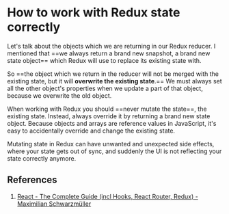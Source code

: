 # How to work with Redux state correctly

Let's talk about the objects which we are returning in our Redux reducer. I mentioned that ==we always return a brand new snapshot, a brand new state object== which Redux will use to replace its existing state with.

So ==the object which we return in the reducer will not be merged with the existing state, but it will **overwrite the existing state**.== We must always set all the other object's properties when we update a part of that object, because we overwrite the old object.

When working with Redux you should ==never mutate the state==, the existing state. Instead, always override it by returning a brand new state object. Because objects and arrays are reference values in JavaScript, it's easy to accidentally override and change the existing state.

Mutating state in Redux can have unwanted and unexpected side effects, where your state gets out of sync, and suddenly the UI is not reflecting your state correctly anymore.

## References

1. [React - The Complete Guide (incl Hooks, React Router, Redux) - Maximilian Schwarzmüller](https://www.udemy.com/course/react-the-complete-guide-incl-redux/)